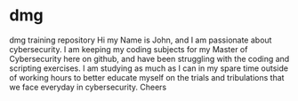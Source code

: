 # dmg
dmg training repository
Hi my Name is John, and I am passionate about cybersecurity. 
I am keeping my coding subjects for my Master of Cybersecurity here on github, and have been struggling with the coding and scripting exercises.
I am studying as much as I can in my spare time outside of working hours to better educate myself on the trials and tribulations that we face everyday in cybersecurity.
Cheers
